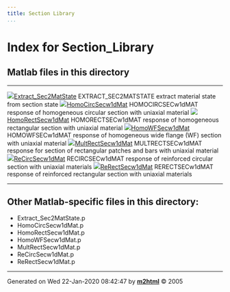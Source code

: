 ```yaml
---
title: Section Library
...
```


Index for Section\_Library
==========================

Matlab files in this directory
-------------------------------

  --------------------------------------------------------------------------- -----------------------------------------------------------------------------------------------
  ![](../matlabicon.gif)[Extract\_Sec2MatState](Extract_Sec2MatState.html)    EXTRACT\_SEC2MATSTATE extract material state from section state
  ![](../matlabicon.gif)[HomoCircSecw1dMat](HomoCircSecw1dMat.html)           HOMOCIRCSECw1dMAT response of homogeneous circular section with uniaxial material
  ![](../matlabicon.gif)[HomoRectSecw1dMat](HomoRectSecw1dMat.html)           HOMORECTSECw1dMAT response of homogeneous rectangular section with uniaxial material
  ![](../matlabicon.gif)[HomoWFSecw1dMat](HomoWFSecw1dMat.html)               HOMOWFSECw1dMAT response of homogeneous wide flange (WF) section with uniaxial material
  ![](../matlabicon.gif)[MultRectSecw1dMat](MultRectSecw1dMat.html)           MULTRECTSECw1dMAT response for section of rectangular patches and bars with uniaxial material
  ![](../matlabicon.gif)[ReCircSecw1dMat](ReCircSecw1dMat.html)               RECIRCSECw1dMAT response of reinforced circular section with uniaxial materials
  ![](../matlabicon.gif)[ReRectSecw1dMat](ReRectSecw1dMat.html)               RERECTSECw1dMAT response of reinforced rectangular section with uniaxial materials
  --------------------------------------------------------------------------- -----------------------------------------------------------------------------------------------

Other Matlab-specific files in this directory:
----------------------------------------------

- Extract\_Sec2MatState.p
- HomoCircSecw1dMat.p
- HomoRectSecw1dMat.p
- HomoWFSecw1dMat.p
- MultRectSecw1dMat.p
- ReCircSecw1dMat.p
- ReRectSecw1dMat.p

------------------------------------------------------------------------

Generated on Wed 22-Jan-2020 08:42:47 by
**[m2html](http://www.artefact.tk/software/matlab/m2html/ "Matlab Documentation in HTML")**
© 2005
